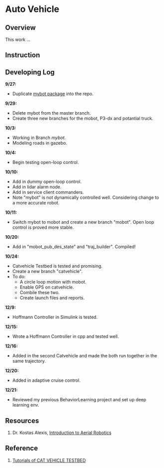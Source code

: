 # Auto Vehicle

## Overview

This work ...

## Instruction

## Developing Log

**9/27:**


* Duplicate [mybot package](https://github.com/xpharry/making_my_robot_in_gazebo.git) into the repo.

**9/29:**

* Delete mybot from the master branch.
* Create three new branches for the mobot, P3-dx and potantial truck.

**10/3:**

* Working in Branch *mybot*.
* Modeling roads in gazebo.

**10/4:**

* Begin testing open-loop control.

**10/10:**

* Add in dummy open-loop control.
* Add in lidar alarm node.
* Add in service client commanders.
* Note "mybot" is not dynamically controlled well. Considering change to a more accurate robot.

**10/11:**

* Switch mybot to mobot and create a new branch "mobot". Open loop control is proved more stable.

**10/20:**

* Add in "mobot_pub_des_state" and "traj_builder". Compiled!

**10/24:**

* Catvehicle Testbed is tested and promising.
* Create a new branch "catvehicle".
* To do:
  * A circle loop motion with mobot.
  * Enable GPS on catvehicle.
  * Combile these two.
  * Create launch files and reports.
  
**12/9:**
* Hoffmann Controller in Simulink is tested.

**12/15:**
* Wrote a Hoffmann Controller in cpp and tested well.

**12/16:**
* Added in the second Catvehicle and made the both run together in the same trajectory.

**12/20:**
* Added in adaptive cruise control.

**12/21:**
* Reviewed my previous BehaviorLearning project and set up deep learning env.

## Resources

1. Dr. Kostas Alexis, [Introduction to Aerial Robotics](http://www.kostasalexis.com/introduction-to-aerial-robotics.html)

## Reference

1. [Tutorials of CAT VEHICLE TESTBED](https://cps-vo.org/node/31792)
